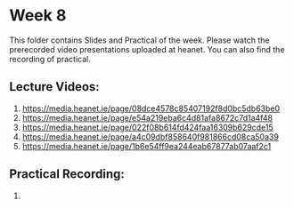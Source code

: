 # Week 8

This folder contains Slides and Practical of the week. Please watch the prerecorded video presentations uploaded at heanet. You can also find the recording of practical. 

Lecture Videos:
---------------
1. https://media.heanet.ie/page/08dce4578c85407192f8d0bc5db63be0
2. https://media.heanet.ie/page/e54a219eba6c4d81afa8672c7d1a4f48
3. https://media.heanet.ie/page/022f08b614fd424faa16309b629cde15 
4. https://media.heanet.ie/page/a4c09dbf858640f981866cd08ca50a39
5. https://media.heanet.ie/page/1b6e54ff9ea244eab67877ab07aaf2c1

Practical Recording:
-------------------
1.
